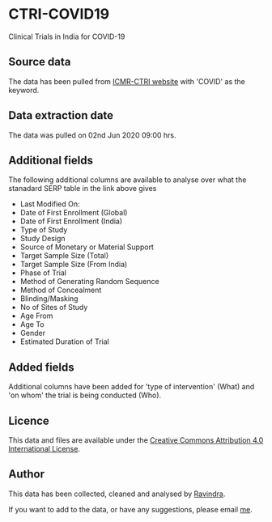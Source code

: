 # CTRI-COVID19
Clinical Trials in India for COVID-19

## Source data
The data has been pulled from [ICMR-CTRI website](Clinicaltrials/advsearch.php) with 'COVID' as the keyword.

## Data extraction date
The data was pulled on 02nd Jun 2020 09:00 hrs. 

## Additional fields
The following additional columns are available to analyse over what the stanadard SERP table in the link above gives  
* Last Modified On:	
* Date of First Enrollment (Global)	
* Date of First Enrollment (India)	
* Type of Study  	
* Study Design 	
* Source of Monetary or Material Support  	
* Target Sample Size (Total)	
* Target Sample Size (From India)	
* Phase of Trial  	
* Method of Generating Random Sequence  	
* Method of Concealment  	
* Blinding/Masking  	
* No of Sites of Study	
* Age From 	
* Age To 	
* Gender 	
* Estimated Duration of Trial  

## Added fields
Additional columns have been added for 'type of intervention' (What) and 'on whom' the trial is being conducted (Who). 

## Licence
This data and files are  available under the [Creative Commons Attribution 4.0 International License](https://creativecommons.org/licenses/by/4.0/).

## Author
This data has been collected, cleaned and analysed by [Ravindra](https://ravi.rajiniravi.com).

If you want to add to the data, or have any suggestions, please email [me](mailto:ravindra.ramavath@gmail.com).
